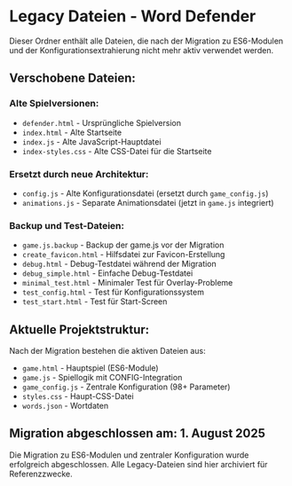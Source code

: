# Legacy Dateien - Word Defender

Dieser Ordner enthält alle Dateien, die nach der Migration zu ES6-Modulen und der Konfigurationsextrahierung nicht mehr aktiv verwendet werden.

## Verschobene Dateien:

### Alte Spielversionen:
- `defender.html` - Ursprüngliche Spielversion
- `index.html` - Alte Startseite
- `index.js` - Alte JavaScript-Hauptdatei
- `index-styles.css` - Alte CSS-Datei für die Startseite

### Ersetzt durch neue Architektur:
- `config.js` - Alte Konfigurationsdatei (ersetzt durch `game_config.js`)
- `animations.js` - Separate Animationsdatei (jetzt in `game.js` integriert)

### Backup und Test-Dateien:
- `game.js.backup` - Backup der game.js vor der Migration
- `create_favicon.html` - Hilfsdatei zur Favicon-Erstellung
- `debug.html` - Debug-Testdatei während der Migration
- `debug_simple.html` - Einfache Debug-Testdatei
- `minimal_test.html` - Minimaler Test für Overlay-Probleme
- `test_config.html` - Test für Konfigurationssystem
- `test_start.html` - Test für Start-Screen

## Aktuelle Projektstruktur:

Nach der Migration bestehen die aktiven Dateien aus:
- `game.html` - Hauptspiel (ES6-Module)
- `game.js` - Spiellogik mit CONFIG-Integration
- `game_config.js` - Zentrale Konfiguration (98+ Parameter)
- `styles.css` - Haupt-CSS-Datei
- `words.json` - Wortdaten

## Migration abgeschlossen am: 1. August 2025

Die Migration zu ES6-Modulen und zentraler Konfiguration wurde erfolgreich abgeschlossen. Alle Legacy-Dateien sind hier archiviert für Referenzzwecke.
